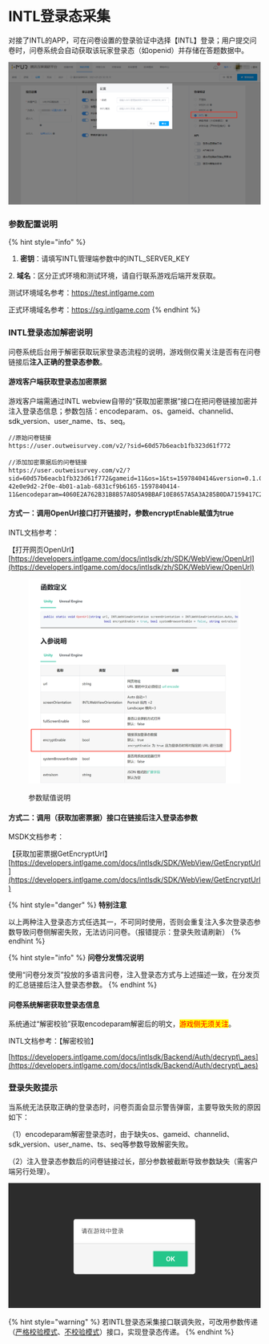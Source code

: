 # INTL登录态采集

对接了INTL的APP，可在问卷设置的登录验证中选择【INTL】登录；用户提交问卷时，问卷系统会自动获取该玩家登录态（如openid）并存储在答题数据中。

![配置INTL自动登录所需要的参数](<../.gitbook/assets/image (584).png>)

### 参数配置说明

{% hint style="info" %}
1. **密钥**：请填写INTL管理端参数中的INTL\_SERVER\_KEY

&#x20; 2\. **域名**：区分正式环境和测试环境，请自行联系游戏后端开发获取。

&#x20;      测试环境域名参考：https://test.intlgame.com

&#x20;      正式环境域名参考：https://sg.intlgame.com
{% endhint %}



### INTL登录态加解密说明

问卷系统后台用于解密获取玩家登录态流程的说明，游戏侧仅需关注是否有在问卷链接后**注入正确的登录态参数**。

#### 游戏客户端获取登录态加密票据

游戏客户端需通过INTL webview自带的“获取加密票据”接口在把问卷链接加密并注入登录态信息；参数包括：encodeparam、os、gameid、channelid、sdk\_version、user\_name、ts、seq。

```
//原始问卷链接
https://user.outweisurvey.com/v2/?sid=60d57b6eacb1fb323d61f772

//添加加密票据后的问卷链接
https://user.outweisurvey.com/v2/?sid=60d57b6eacb1fb323d61f772&gameid=11&os=1&ts=1597840414&version=0.1.000.0001&seq=11-42e0e9d2-2f0e-4b01-a1ab-6831cf9b6165-1597840414-11&encodeparam=4060E2A762B31B8B57A8D5A9BBAF10E8657A5A3A285B0DA7159417C2D6F0D801
```

#### 方式一：调用OpenUrl接口打开链接时，参数encryptEnable赋值为true

INTL文档参考：

【打开网页OpenUrl】[https://developers.intlgame.com/docs/intlsdk/zh/SDK/WebView/OpenUrl](https://developers.intlgame.com/docs/intlsdk/zh/SDK/WebView/OpenUrl)

<figure><img src="../.gitbook/assets/image.png" alt=""><figcaption><p>参数赋值说明</p></figcaption></figure>

#### 方式二：调用（获取加密票据）接口在链接后注入登录态参数

MSDK文档参考：

【获取加密票据GetEncryptUrl】[https://developers.intlgame.com/docs/intlsdk/SDK/WebView/GetEncryptUrl](https://developers.intlgame.com/docs/intlsdk/SDK/WebView/GetEncryptUrl)

{% hint style="danger" %}
**特别注意**

以上两种注入登录态方式任选其一，不可同时使用，否则会重复注入多次登录态参数导致问卷侧解密失败，无法访问问卷。（报错提示：登录失败请刷新）
{% endhint %}

{% hint style="info" %}
**问卷分发情况说明**

使用“问卷分发页”投放的多语言问卷，注入登录态方式与上述描述一致，在分发页的汇总链接后注入登录态参数。
{% endhint %}



#### 问卷系统解密获取登录态信息

系统通过“解密校验”获取encodeparam解密后的明文，<mark style="color:red;">游戏侧无须关注</mark>。

INTL文档参考：【解密校验】

[https://developers.intlgame.com/docs/intlsdk/Backend/Auth/decrypt\_aes](https://developers.intlgame.com/docs/intlsdk/Backend/Auth/decrypt\_aes)



### 登录失败提示

当系统无法获取正确的登录态时，问卷页面会显示警告弹窗，主要导致失败的原因如下：

（1）encodeparam解密登录态时，由于缺失os、gameid、channelid、sdk\_version、user\_name、ts、seq等参数导致解密失败。

（2）注入登录态参数后的问卷链接过长，部分参数被截断导致参数缺失（需客户端另行处理）。

![登录失败](<../.gitbook/assets/image (301).png>)

{% hint style="warning" %}
若INTL登录态采集接口联调失败，可改用参数传递（[严格校验模式](https://imur.gitbook.io/help\_center/api-wen-dang/fei-msdk-deng-lu-tai-chuan-di-jie-kou)、[不校验模式](https://imur.gitbook.io/help\_center/api-wen-dang/can-shu-chuan-di-jie-kou-bu-xiao-yan-mo-shi)）接口，实现登录态传递。
{% endhint %}
